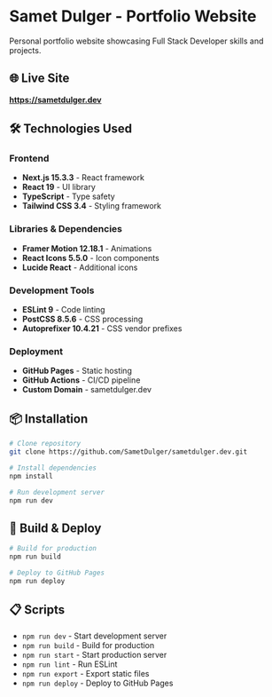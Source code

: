 # Samet Dulger - Portfolio Website

Personal portfolio website showcasing Full Stack Developer skills and projects.

## 🌐 Live Site
**https://sametdulger.dev**

## 🛠️ Technologies Used

### Frontend
- **Next.js 15.3.3** - React framework
- **React 19** - UI library
- **TypeScript** - Type safety
- **Tailwind CSS 3.4** - Styling framework

### Libraries & Dependencies
- **Framer Motion 12.18.1** - Animations
- **React Icons 5.5.0** - Icon components
- **Lucide React** - Additional icons

### Development Tools
- **ESLint 9** - Code linting
- **PostCSS 8.5.6** - CSS processing
- **Autoprefixer 10.4.21** - CSS vendor prefixes

### Deployment
- **GitHub Pages** - Static hosting
- **GitHub Actions** - CI/CD pipeline
- **Custom Domain** - sametdulger.dev

## 📦 Installation

```bash
# Clone repository
git clone https://github.com/SametDulger/sametdulger.dev.git

# Install dependencies
npm install

# Run development server
npm run dev
```

## 🚀 Build & Deploy

```bash
# Build for production
npm run build

# Deploy to GitHub Pages
npm run deploy
```

## 📋 Scripts

- `npm run dev` - Start development server
- `npm run build` - Build for production
- `npm run start` - Start production server
- `npm run lint` - Run ESLint
- `npm run export` - Export static files
- `npm run deploy` - Deploy to GitHub Pages